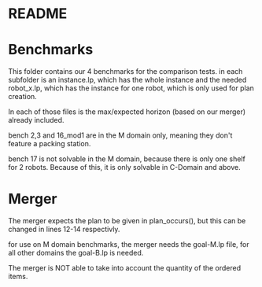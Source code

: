 # README
# Benchmarks

This folder contains our 4 benchmarks for the comparison tests.
in each subfolder is an instance.lp, which has the whole instance and the needed robot_x.lp, which has the instance for one robot, which is only used for plan creation.

In each of those files is the max/expected horizon (based on our merger) already included.

bench 2,3 and 16_mod1 are in the M domain only, meaning they don't feature a packing station.

bench 17 is not solvable in the M domain, because there is only one shelf for 2 robots. Because of this, it is only solvable in C-Domain and above.


# Merger

The merger expects the plan to be given in plan_occurs(), but this can be changed in lines 12-14 respectivly.

for use on M domain benchmarks, the merger needs the goal-M.lp file, for all other domains the goal-B.lp is needed.

The merger is NOT able to take into account the quantity of the ordered items.
